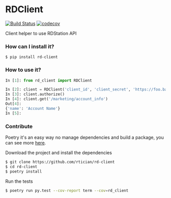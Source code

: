 # RDClient
[![Build Status](https://travis-ci.com/rtician/rd-client.svg?branch=main)](https://travis-ci.com/rtician/rd-client)
[![codecov](https://codecov.io/gh/rtician/rd-client/branch/main/graph/badge.svg)](https://codecov.io/gh/rtician/rd-client)

Client helper to use RDStation API

### How can I install it?
```
$ pip install rd-client
```

### How to use it?
```python
In [1]: from rd_client import RDClient

In [2]: client = RDClient('client_id', 'client_secret', 'https://foo.bar')
In [3]: client.authorize()
In [4]: client.get('/marketing/account_info')
Out[4]: 
{'name': 'Account Name'}
In [5]: 

```

### Contribute
Poetry it's an easy way no manage dependencies and build a package, you can see more [here](https://python-poetry.org/).

Download the project and install the dependencies

```bash
$ git clone https://github.com/rtician/rd-client
$ cd rd-client
$ poetry install
```

Run the tests
```bash
$ poetry run py.test --cov-report term --cov=rd_client
```
